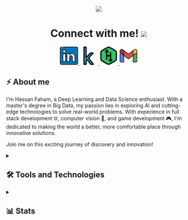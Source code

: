 <p align="center">
  <img src="https://capsule-render.vercel.app/api?type=waving&height=150&color=gradient&text=Hey%20there%20👋,%20I'm%20Hassan%20Faham!&section=header&reversal=true&fontAlign=48&animation=fadeIn&fontAlignY=34&fontSize=40"/> 
</p>

<h1 align="center">
  Connect with me! <img src="https://media.giphy.com/media/mGcNjsfWAjY5AEZNw6/giphy.gif" width="50">
</h1>

<p align="center">
<a href="https://www.linkedin.com/in/hassan-faham">
  <img height="50" src="https://github.com/hassanfaham/hassanfaham/blob/main/assets/linkedin.svg"/>
</a>
<a href="https://www.kaggle.com/rikarikun">
  <img height="50" src="https://github.com/hassanfaham/hassanfaham/blob/main/assets/kaggle.svg"/>
</a>
<a href="https://www.hackerrank.com/profile/hassanfaham789">
  <img height="50" src="https://github.com/hassanfaham/hassanfaham/blob/main/assets/hackerrank.svg"/>
</a>
<a href="mailto:hassanfaham789@gmail.com">
  <img height="50" src="https://github.com/hassanfaham/hassanfaham/blob/main/assets/google-mail.svg"/>
</a>

<h2>⚡️ About me </h2>
    <p>I'm Hassan Faham, a Deep Learning and Data Science enthusiast. With a master's degree in Big Data, my passion lies in exploring AI and cutting-edge technologies to solve real-world problems. With experience in full stack development 🌐, computer vision 🤖, and game development 🎮, I'm dedicated to making the world a better, more comfortable place through innovative solutions.</p>
    <p>Join me on this exciting journey of discovery and innovation!</p>


<details> 
  <summary><h2>🛠️ Tools and Technologies</h2></summary>
  <!-- Some badges are from https://github.com/Ileriayo/markdown-badges -->

  <h3>👨‍💻 Programming and Markup Languages</h3>

  <p>
      <a href=""><img alt="C#" src="https://custom-icon-badges.demolab.com/badge/C%23-68217A.svg?logo=cs2&logoColor=white"></a>
      <a href=""><img alt="CSS" src="https://img.shields.io/badge/CSS-1572B6.svg?logo=css3&logoColor=white"></a>
      <a href="l"><img alt="HTML" src="https://img.shields.io/badge/HTML-E34F26.svg?logo=html5&logoColor=white"></a>
      <a href=""><img alt="Java" src="https://custom-icon-badges.demolab.com/badge/Java-007396.svg?logo=java&logoColor=white"></a>
      <a href=""><img alt="JavaScript" src="https://img.shields.io/badge/JavaScript-F7DF1E.svg?logo=javascript&logoColor=black"></a>
      <a href=""><img alt="LaTeX" src="https://img.shields.io/badge/LaTeX-008080.svg?logo=LaTeX&logoColor=white"></a>
      <a href=""><img alt="Python" src="https://img.shields.io/badge/Python-14354C.svg?logo=python&logoColor=white"></a>
      <a href=""><img alt="R" src="https://img.shields.io/badge/R-276DC3.svg?logo=r&logoColor=white"></a>
      <a href=""><img alt="SQL" src="https://custom-icon-badges.demolab.com/badge/SQL-025E8C.svg?logo=database&logoColor=white"></a>
      <a href=""><img alt="TypeScript" src="https://img.shields.io/badge/TypeScript-007ACC.svg?logo=typescript&logoColor=white"></a>
  </p>

  <h3>🖥️/🕹️ Web and game Development</h3>

  <p>
      <a href="#"><img alt="Bootstrap" src="https://img.shields.io/badge/Bootstrap-7952B3.svg?logo=bootstrap&logoColor=white"></a>
      <a href="#"><img alt="Express.js" src="https://img.shields.io/badge/Express.js-404d59.svg?logo=express&logoColor=white"></a>
      <a href="#"><img alt="Flask" src="https://img.shields.io/badge/Flask-000000.svg?logo=flask&logoColor=white"></a>
      <a href="#"><img alt="Django" src="https://img.shields.io/badge/Django-092E20.svg?logo=django&logoColor=white"></a>
      <a href="#"><img alt="Node.js" src="https://img.shields.io/badge/Node.js-43853D.svg?logo=node.js&logoColor=white"></a>
      <a href="#"><img alt="npm" src="https://img.shields.io/badge/npm-CB3837.svg?logo=npm&logoColor=white"></a>
      <a href="#"><img alt="Angular" src="https://img.shields.io/badge/Angular-DD0031.svg?logo=angular&logoColor=white"></a>
      <a href="#"><img alt="Angular Material" src="https://img.shields.io/badge/Angular%20Material-009688.svg?logo=angular&logoColor=white"></a>
      <a href="#"><img alt="Angular CLI" src="https://img.shields.io/badge/Angular%20CLI-DD0031.svg?logo=angular&logoColor=white"></a>
      <a href="#"><img alt="MongoDB Compass" src="https://img.shields.io/badge/MongoDB%20Compass-47A248.svg?logo=mongodb&logoColor=white"></a>
      <a href="#"><img alt="Mongoose" src="https://img.shields.io/badge/Mongoose-880000.svg?logo=mongoose&logoColor=white"></a>
      <a href="#"><img alt="FastAPI" src="https://img.shields.io/badge/FastAPI-009688.svg?logo=fastapi&logoColor=white"></a>
      <a href="#"><img alt="Unity" src="https://img.shields.io/badge/Unity-000000.svg?logo=unity&logoColor=white"></a>
      <a href="#"><img alt="Unity Plastic SCM" src="https://img.shields.io/badge/Unity%20Plastic%20SCM-005B9A.svg?logo=plastic-scm&logoColor=white"></a>
  </p>

  <h3>🗄️ Databases</h3>

  <p>
      <a href="#"><img alt="MongoDB" src ="https://img.shields.io/badge/MongoDB-4ea94b.svg?logo=mongodb&logoColor=white"></a>
      <a href="#"><img alt="MySQL" src="https://img.shields.io/badge/MySQL-00f.svg?logo=mysql&logoColor=white"></a>
      <a href="#"><img alt="Oracle" src ="https://img.shields.io/badge/Oracle-F00000.svg?logo=oracle&logoColor=white"></a>
      <a href="#"><img alt="PostgreSQL" src ="https://img.shields.io/badge/PostgreSQL-316192.svg?logo=postgresql&logoColor=white"></a>
      <a href="#"><img alt="SQLite" src ="https://img.shields.io/badge/SQLite-07405e.svg?logo=sqlite&logoColor=white"></a>
  </p>

  <h3>📊 Data Visualization</h3>

  <p>
      <a href="#"><img alt="Tableau" src="https://img.shields.io/badge/Tableau-E97627.svg?logo=tableau&logoColor=white"></a>
      <a href="#"><img alt="Excel" src="https://img.shields.io/badge/Excel-217346.svg?logo=microsoft-excel&logoColor=white"></a>
      <a href="#"><img alt="ggplot" src="https://img.shields.io/badge/ggplot-3A3A3A.svg?logo=R&logoColor=white"></a>
      <a href="#"><img alt="Matplotlib/Seaborn" src="https://img.shields.io/badge/Matplotlib%2FSeaborn-377EB8.svg?logo=python&logoColor=white"></a>
  </p>

  <h3>🧠 Machine Learning and AI</h3>

  <p>
      <a href="#"><img alt="PyTorch" src="https://img.shields.io/badge/PyTorch-EE4C2C.svg?logo=pytorch&logoColor=white"></a>
      <a href="#"><img alt="Ultralytics YOLO" src="https://img.shields.io/badge/Ultralytics%20YOLO-589636.svg?logo=youtube&logoColor=white"></a>
      <a href="#"><img alt="ML-Agents Toolkit" src="https://img.shields.io/badge/ML--Agents%20Toolkit-FFA500.svg?logo=machine-learning&logoColor=white"></a>
      <a href="#"><img alt="TensorFlow" src="https://img.shields.io/badge/TensorFlow-FF6F00.svg?logo=tensorflow&logoColor=white"></a>
      <a href="#"><img alt="Keras" src="https://img.shields.io/badge/Keras-D00000.svg?logo=keras&logoColor=white"></a>
  </p>

  <h3>💻 Other Tools and Technologies</h3>

  <p>
      <a href="#"><img alt="Android Studio" src="https://img.shields.io/badge/Android%20Studio-008678.svg?logo=android-studio&logoColor=white"></a>
      <a href="#"><img alt="Dbeaver" src="https://custom-icon-badges.demolab.com/badge/-Dbeaver-372923?logo=dbeaver-mono&logoColor=white"></a>
      <a href="#"><img alt="Discord" src="https://img.shields.io/badge/-Discord-5865F2.svg?logo=discord&logoColor=white"></a>
      <a href="#"><img alt="Git" src="https://img.shields.io/badge/Git-F05033.svg?logo=git&logoColor=white"></a>
      <a href="#"><img alt="GitHub Desktop" src="https://img.shields.io/badge/GitHub%20Desktop-8034A9.svg?logo=github&logoColor=white"></a>
      <a href="#"><img alt="Google Sheets" src="https://img.shields.io/badge/Sheets-34A853.svg?logo=google%20sheets&logoColor=white"></a>
      <a href="#"><img alt="Postman" src="https://img.shields.io/badge/Postman-FF6C37?logo=postman&logoColor=white"></a>
      <a href="#"><img alt="Visual Studio Code" src="https://img.shields.io/badge/Visual%20Studio%20Code-0078d7.svg?logo=visual-studio-code&logoColor=white"></a>
      <a href="#"><img alt="Docker" src="https://img.shields.io/badge/Docker-2496ED.svg?logo=docker&logoColor=white"></a>
      <a href="#"><img alt="Heroku" src="https://img.shields.io/badge/Heroku-430098.svg?logo=heroku&logoColor=white"></a>
      <a href="#"><img alt="Kubernetes" src="https://img.shields.io/badge/Kubernetes-326CE5.svg?logo=kubernetes&logoColor=white"></a>
      <a href="#"><img alt="Jupyter Notebooks" src="https://img.shields.io/badge/Jupyter%20Notebooks-F37626.svg?logo=jupyter&logoColor=white"></a>
  </p>
</details>

<details> 
  <summary><h2>📊 Stats </h2></summary>

  <h3>💻 GitHub Profile Stats</h3>

  | <a href="https://github.com/anuraghazra/github-readme-stats"><img align="center" src="https://github-readme-stats.vercel.app/api?username=hassanfaham&show_icons=true&include_all_commits=true&theme=react&border=61dafb&hide_border=true" alt="Anurag's github stats" /></a> | <a href="https://github.com/anuraghazra/github-readme-stats"><img align="center" src="https://github-readme-stats.vercel.app/api/top-langs/?username=hassanfaham&layout=compact&theme=react&border=61dafb&hide_border=true" /></a> |
| ------------- | ------------- |

  <br/>

  <b>Note:</b> Top languages is only a metric of the languages my public code consists of and doesn't reflect experience or skill level.-->
  




</details>
